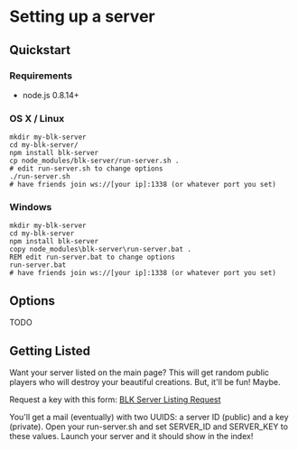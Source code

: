 # Setting up a server

## Quickstart

### Requirements

* node.js 0.8.14+

### OS X / Linux

```
mkdir my-blk-server
cd my-blk-server/
npm install blk-server
cp node_modules/blk-server/run-server.sh .
# edit run-server.sh to change options
./run-server.sh
# have friends join ws://[your ip]:1338 (or whatever port you set)
```

### Windows

```
mkdir my-blk-server
cd my-blk-server
npm install blk-server
copy node_modules\blk-server\run-server.bat .
REM edit run-server.bat to change options
run-server.bat
# have friends join ws://[your ip]:1338 (or whatever port you set)
```

## Options

TODO

## Getting Listed

Want your server listed on the main page? This will get random public players
who will destroy your beautiful creations. But, it'll be fun! Maybe.

Request a key with this form: [BLK Server Listing Request](https://docs.google.com/forms/d/1BuQj-D0oHvZFBepmcSFn3X16-Eh6Eoy6I-uF8R6KcgI/viewform)

You'll get a mail (eventually) with two UUIDS: a server ID (public) and a
key (private). Open your run-server.sh and set SERVER_ID and SERVER_KEY to
these values. Launch your server and it should show in the index!
